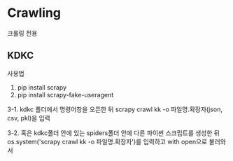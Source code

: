 # Crawling
크롤링 전용


## KDKC

사용법 
1. pip install scrapy
2. pip install scrapy-fake-useragent

3-1. kdkc 폴더에서 명령어창을 오픈한 뒤 scrapy crawl kk -o 파일명.확장자(json, csv, pkl)을 입력

3-2. 혹은 kdkc폴더 안에 있는 spiders폴더 안에 다른 파이썬 스크립트를 생성한 뒤 
     os.system('scrapy crawl kk -o 파일명.확장자')를 입력하고 
     with open으로 불러와서 
